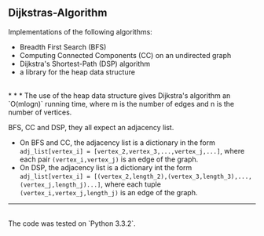 Dijkstras-Algorithm
-------------------

Implementations of the following algorithms:
* Breadth First Search (BFS)
* Computing Connected Components (CC) on an undirected graph
* Dijkstra's Shortest-Path (DSP) algorithm
* a library for the heap data structure

<br>
* * *
The use of the heap data structure gives Dijkstra's algorithm an `O(mlogn)` running time, where m is the number of edges and n is the number of vertices.

BFS, CC and DSP, they all expect an adjacency list.
* On BFS and CC, the adjacency list is a dictionary in the form `adj_list[vertex_i] = [vertex_2,vertex_3,...,vertex_j,...]`, where each pair `(vertex_i,vertex_j)` is an edge of the graph.
* On DSP, the adjacency list is a dictionary int the form `adj_list[vertex_i] = [(vertex_2,length_2),(vertex_3,length_3),...,(vertex_j,length_j)...]`, where each tuple `(vertex_i,vertex_j,length_j)` is an edge of the graph.

* * *
<br>
The code was tested on `Python 3.3.2`.
